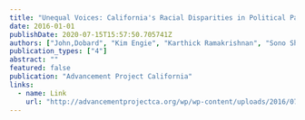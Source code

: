 ```yaml
---
title: "Unequal Voices: California's Racial Disparities in Political Participation"
date: 2016-01-01
publishDate: 2020-07-15T15:57:50.705741Z
authors: ["John,Dobard", "Kim Engie", "Karthick Ramakrishnan", "Sono Shah"]
publication_types: ["4"]
abstract: ""
featured: false
publication: "Advancement Project California"
links:
  - name: Link
    url: "http://advancementprojectca.org/wp/wp-content/uploads/2016/07/Unequal-Voices-Single-Page-Low-Res-7-1-16.pdf"
---
```


